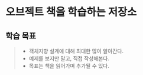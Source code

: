 # 오브젝트 책을 학습하는 저장소
## 학습 목표
> - 객체지향 설계에 대해 최대한 많이 알아간다.
> - 예제를 보지만 말고, 직접 작성해본다.
> - 목표는 책을 읽어가며 추가될 수 있다.